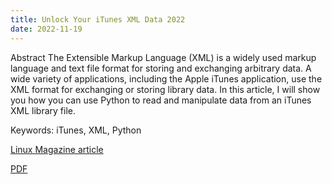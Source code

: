 ```yaml
---
title: Unlock Your iTunes XML Data 2022
date: 2022-11-19
---
```


Abstract
The Extensible Markup Language (XML) is a widely used markup language and text file format for storing and exchanging arbitrary data. A wide variety of applications, including the Apple iTunes application, use the XML format for exchanging or storing library data. In this article, I will show you how you can use Python to read and manipulate data from an iTunes XML library file.

Keywords: iTunes, XML, Python

[Linux Magazine article](https://www.linux-magazine.com/Issues/2022/264/Unlock-Your-iTunes-Data/(language)/eng-US)

[PDF](https://drive.google.com/file/d/1cVJtBiXFKiCp0EGTYaU2G4gHlj3PvDUh/view?usp=sharing)
